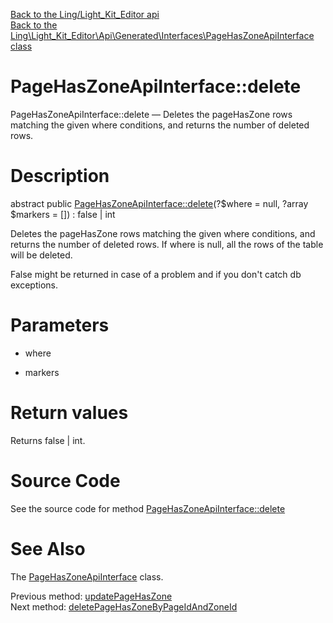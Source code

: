 [Back to the Ling/Light_Kit_Editor api](https://github.com/lingtalfi/Light_Kit_Editor/blob/master/doc/api/Ling/Light_Kit_Editor.md)<br>
[Back to the Ling\Light_Kit_Editor\Api\Generated\Interfaces\PageHasZoneApiInterface class](https://github.com/lingtalfi/Light_Kit_Editor/blob/master/doc/api/Ling/Light_Kit_Editor/Api/Generated/Interfaces/PageHasZoneApiInterface.md)


PageHasZoneApiInterface::delete
================



PageHasZoneApiInterface::delete — Deletes the pageHasZone rows matching the given where conditions, and returns the number of deleted rows.




Description
================


abstract public [PageHasZoneApiInterface::delete](https://github.com/lingtalfi/Light_Kit_Editor/blob/master/doc/api/Ling/Light_Kit_Editor/Api/Generated/Interfaces/PageHasZoneApiInterface/delete.md)(?$where = null, ?array $markers = []) : false | int




Deletes the pageHasZone rows matching the given where conditions, and returns the number of deleted rows.
If where is null, all the rows of the table will be deleted.

False might be returned in case of a problem and if you don't catch db exceptions.




Parameters
================


- where

    

- markers

    


Return values
================

Returns false | int.








Source Code
===========
See the source code for method [PageHasZoneApiInterface::delete](https://github.com/lingtalfi/Light_Kit_Editor/blob/master/Api/Generated/Interfaces/PageHasZoneApiInterface.php#L227-L227)


See Also
================

The [PageHasZoneApiInterface](https://github.com/lingtalfi/Light_Kit_Editor/blob/master/doc/api/Ling/Light_Kit_Editor/Api/Generated/Interfaces/PageHasZoneApiInterface.md) class.

Previous method: [updatePageHasZone](https://github.com/lingtalfi/Light_Kit_Editor/blob/master/doc/api/Ling/Light_Kit_Editor/Api/Generated/Interfaces/PageHasZoneApiInterface/updatePageHasZone.md)<br>Next method: [deletePageHasZoneByPageIdAndZoneId](https://github.com/lingtalfi/Light_Kit_Editor/blob/master/doc/api/Ling/Light_Kit_Editor/Api/Generated/Interfaces/PageHasZoneApiInterface/deletePageHasZoneByPageIdAndZoneId.md)<br>

